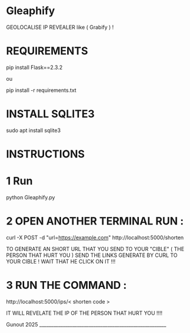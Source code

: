 # Gleaphify
GEOLOCALISE IP REVEALER like ( Grabify ) !

# REQUIREMENTS 

  pip install Flask==2.3.2

ou 

  pip install -r requirements.txt 

# INSTALL SQLITE3

  sudo apt install sqlite3
  

# INSTRUCTIONS

# 1 Run 

  python Gleaphify.py 

# 2 OPEN ANOTHER TERMINAL RUN :

  curl -X POST -d "url=https://example.com" http://localhost:5000/shorten

TO GENERATE AN SHORT URL THAT YOU SEND TO YOUR "CIBLE" ( THE PERSON THAT HURT YOU ) 
SEND THE LINKS GENERATE BY CURL TO YOUR CIBLE ! WAIT THAT HE CLICK ON IT !!!

# 3 RUN THE COMMAND :

  http://localhost:5000/ips/< shorten code >

IT WILL REVELATE THE IP OF THE PERSON THAT HURT YOU !!!!

Gunout 2025 ______________________________________________________
